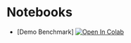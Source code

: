 # Notebooks
- [Demo Benchmark] [![Open In Colab](https://colab.research.google.com/assets/colab-badge.svg)](.demo_benchmark.ipynb)

